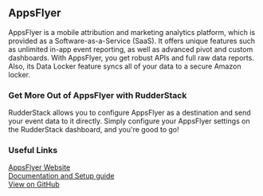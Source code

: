 ## AppsFlyer

AppsFlyer is a mobile attribution and marketing analytics platform, which is provided as a Software-as-a-Service (SaaS). It offers unique features such as unlimited in-app event reporting, as well as advanced pivot and custom dashboards. With AppsFlyer, you get robust APIs and full raw data reports. Also, its Data Locker feature syncs all of your data to a secure Amazon locker.

### Get More Out of AppsFlyer with RudderStack

RudderStack allows you to configure AppsFlyer as a destination and send your event data to it directly. Simply configure your AppsFlyer settings on the RudderStack dashboard, and you're good to go!

### Useful Links

[AppsFlyer Website][]  
[Documentation and Setup guide](https://docs.rudderstack.com/destinations/appsflyer)  
[View on GitHub][]

[//]: # "These are reference links used in the body of this note and get stripped out when the markdown processor does its job. There is no need to format nicely because it shouldn't be seen. Thanks SO - http://stackoverflow.com/questions/4823468/store-comments-in-markdown-syntax"
[appsflyer website]: https://support.appsflyer.com/hc/en-us
[view on github]: https://github.com/rudderlabs?q=appsflyer&type=&language=
